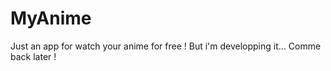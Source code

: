 # MyAnime
Just an app for watch your anime for free ! But i'm developping it... 
Comme back later !
